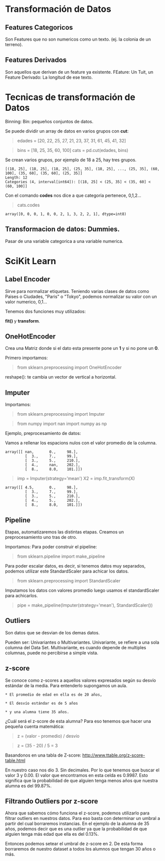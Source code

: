 # Transformación de Datos


## Features Categoricos

Son Features que no son numericos como un texto. (ej. la colonia de un terreno).


## Features Derivados

Son aquellos que derivan de un feature ya existente.
FEature: Un Tuit, un Feature Derivado: La longitud de ese texto.


# Tecnicas de transformación de Datos


Binning:
Bin: pequeños conjuntos de datos.

Se puede dividir un array de datos en varios grupos con **cut**:

> edades = [20, 22, 25, 27, 21, 23, 37, 31, 61, 45, 41, 32]

> bins = [18, 25, 35, 60, 100]
cats = pd.cut(edades, bins)


Se crean varios grupos, por ejemplo de 18 a 25, hay tres grupos.

```
[(18, 25], (18, 25], (18, 25], (25, 35], (18, 25], ..., (25, 35], (60, 100], (35, 60], (35, 60], (25, 35]]
Length: 12
Categories (4, interval[int64]): [(18, 25] < (25, 35] < (35, 60] < (60, 100]]
```

Con el comando **codes** nos dice a que categoria pertenece, 0,1,2...

> cats.codes

```
array([0, 0, 0, 1, 0, 0, 2, 1, 3, 2, 2, 1], dtype=int8)
```


## Transformacion de datos: Dummies.

Pasar de una variable categorica a una variable numerica.



# SciKit Learn

## Label Encoder

Sirve para normalizar etiquetas.
Teniendo varias clases de datos como Paises o Ciudades, "Paris" o "Tokyo", podemos normalizar su valor con un valor numerico, 0,1...

Tenemos dos funciones muy utilizados:

**fit()** y **transform**.


## OneHotEncoder

Crea una Matriz donde si el dato esta presente pone un **1** y si no pone un **0**.

Primero importamos:

> from sklearn.preprocessing import OneHotEncoder

reshape(): te cambia un vector de vertical a horizontal.



## Imputer

Importamos:

> from sklearn.preprocessing import Imputer

> from numpy import nan
> import numpy as np

Ejemplo, preprocesamiento de datos:

Vamos a rellenar los espacions nulos con el valor promedio de la columna.


```
array([[ nan,		0.,		98.],
		 [	3.,		7.,		99.],
		 [	3.,		5.,		210.],
		 [	4.,		nan,	202.],
		 [	8.,		8.0,	101.]])
```

> imp = Imputer(strategy='mean')
> X2 = imp.fit_transform(X)


```
array([[ 4.5,		0.,		98.],
		 [	3.,		7.,		99.],
		 [	3.,		5.,		210.],
		 [	4.,		5.,		202.],
		 [	8.,		8.0,	101.]])
```


## Pipeline

Etapas, automatizaremos las distintas etapas. Creamos un preprocesamiento uno tras de otro.

Importamos:
Para poder construir el pipeline:
> from sklearn.pipeline import make_pipeline

Para poder escalar datos, es decir, si tenemos datos muy separados, podemos utilizar este StandardScaler para achicar los datos.
> from sklearn.preprocessing import StandardScaler

Imputamos los datos con valores promedio luego usamos el standardScaler para achicarlos.

> pipe = make_pipeline(Imputer(strategy='mean'), StandardScaler())



## Outliers

Son datos que se desvian de los demas datos.

Pueden ser: Univariantes o Multivariantes.
Univariante, se refiere a una sola columna del Data Set.
Multivariante, es cuando depende de multiples columnas, puede no percibirse a simple vista.


## z-score

Se conoce como z-scores a aquellos valores expresados según su desvío estándar de la media. Para entenderlo supongamos un aula.

	* El promedio de edad en ella es de 20 años,
	
	* El desvío estándar es de 5 años

	* y una alumna tiene 35 años.

¿Cuál será el z-score de esta alumna? Para eso tenemos que hacer una pequeña cuenta matemática:

> z = (valor - promedio) / desvío

> z = (35 - 20) / 5 = 3

Basandonos en una tabla de Z-score: http://www.ttable.org/z-score-table.html

En nuestro caso nos dio 3. Sin decimales. Por lo que tenemos que buscar el valor 3 y 0.00.
El valor que encontramos en esta celda es 0.9987. Esto significa que la probabilidad de que alguien tenga menos años que nuestra alumna es del 99.87%.


## Filtrando Outliers por z-score

Ahora que sabemos cómo funciona el z-score, podemos utilizarlo para filtrar outliers en nuestros datos. Para eso basta con determinar un umbral a partir del cual borraremos instancias. En el ejemplo de la alumna de 35 años, podemos decir que es una outlier ya que la probabilidad de que alguien tenga más edad que ella es del 0.13%.

Entonces podemos setear el umbral de z-score en 2. De esta forma borraremos de nuestro dataset a todos los alumnos que tengan 30 años o más.

















